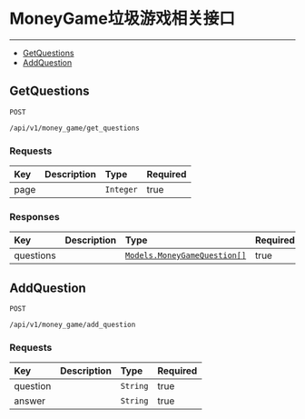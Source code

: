 # MoneyGame垃圾游戏相关接口

---

  - [GetQuestions](#GetQuestions)
  - [AddQuestion](#AddQuestion)

<a name="GetQuestions"></a>
## GetQuestions

`POST`

`/api/v1/money_game/get_questions`

### Requests
|Key|Description|Type|Required|
|:-|:-|:-|:-|
|page | |`Integer`|true|

### Responses
|Key|Description|Type|Required|
|:-|:-|:-|:-|
|questions | |[`Models.MoneyGameQuestion[]`](/docs/{{version}}/generated/models#MoneyGameQuestion)|true|

<a name="AddQuestion"></a>
## AddQuestion

`POST`

`/api/v1/money_game/add_question`

### Requests
|Key|Description|Type|Required|
|:-|:-|:-|:-|
|question | |`String`|true|
|answer | |`String`|true|


